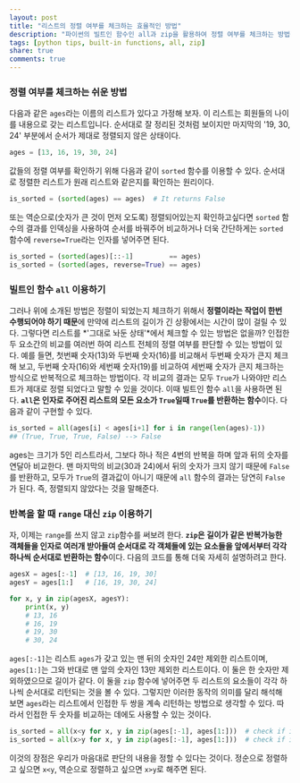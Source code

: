 ```yaml
---
layout: post
title: "리스트의 정렬 여부를 체크하는 효율적인 방법"
description: "파이썬의 빌트인 함수인 all과 zip을 활용하여 정렬 여부를 체크하는 방법을 알아봅니다."
tags: [python tips, built-in functions, all, zip]
share: true
comments: true
---
```


### 정렬 여부를 체크하는 쉬운 방법

다음과 같은 `ages`라는 이름의 리스트가 있다고 가정해 보자. 이 리스트는 회원들의 나이를 내용으로 갖는 리스트입니다. 순서대로 잘 정리된 것처럼 보이지만 마지막의 '19, 30, 24' 부분에서 순서가 제대로 정렬되지 않은 상태이다.

```python
ages = [13, 16, 19, 30, 24]
```

값들의 정렬 여부를 확인하기 위해 다음과 같이 `sorted` 함수를 이용할 수 있다. 순서대로 정렬한 리스트가 원래 리스트와 같은지를 확인하는 원리이다.

```python
is_sorted = (sorted(ages) == ages)  # It returns False
```

또는 역순으로(숫자가 큰 것이 먼저 오도록) 정렬되어있는지 확인하고싶다면 `sorted` 함수의 결과를 인덱싱을 사용하여 순서를 바꿔주어 비교하거나 더욱 간단하게는 `sorted` 함수에 `reverse=True`라는 인자를 넣어주면 된다.

```python
is_sorted = (sorted(ages)[::-1]         == ages)
is_sorted = (sorted(ages, reverse=True) == ages)
```


### 빌트인 함수 `all` 이용하기

그러나 위에 소개된 방법은 정렬이 되었는지 체크하기 위해서 **정렬이라는 작업이 한번 수행되어야 하기 때문**에 만약에 리스트의 길이가 긴 상황에서는 시간이 많이 걸릴 수 있다. 그렇다면 리스트를 *'그대로 놔둔 상태'*에서 체크할 수 있는 방법은 없을까? 인접한 두 요소간의 비교를 여러번 하여 리스트 전체의 정렬 여부를 판단할 수 있는 방법이 있다. 예를 들면, 첫번째 숫자(13)와 두번째 숫자(16)를 비교해서 두번째 숫자가 큰지 체크해 보고, 두번째 숫자(16)와 세번째 숫자(19)를 비교하여 세번째 숫자가 큰지 체크하는 방식으로 반복적으로 체크하는 방법이다. 각 비교의 결과는 모두 `True`가 나와야만 리스트가 제대로 정렬 되었다고 말할 수 있을 것이다. 이때 빌트인 함수 `all`을 사용하면 된다. **`all`은 인자로 주어진 리스트의 모든 요소가 `True`일때 `True`를 반환하는 함수**이다. 다음과 같이 구현할 수 있다.

```python
is_sorted = all(ages[i] < ages[i+1] for i in range(len(ages)-1))
## (True, True, True, False) --> False
```

ages는 크기가 5인 리스트라서, 그보다 하나 적은 4번의 반복을 하며 앞과 뒤의 숫자를 연달아 비교한다. 맨 마지막의 비교(30과 24)에서 뒤의 숫자가 크지 않기 때문에 `False`를 반환하고, 모두가 `True`의 결과값이 아니기 때문에 `all` 함수의 결과는 당연히 `False`가 된다. 즉, 정렬되지 않았다는 것을 말해준다.


### 반복을 할 때 `range` 대신 `zip` 이용하기

자, 이제는 `range`를 쓰지 않고 `zip`함수를 써보려 한다. **`zip`은 길이가 같은 반복가능한 객체들을 인자로 여러개 받아들여 순서대로 각 객체들에 있는 요소들을 앞에서부터 각각 하나씩 순서대로 반환하는 함수**이다. 다음의 코드를 통해 더욱 자세히 설명하려고 한다.

```python
agesX = ages[:-1]  # [13, 16, 19, 30]
agesY = ages[1:]   # [16, 19, 30, 24]

for x, y in zip(agesX, agesY):
    print(x, y)
    # 13, 16
    # 16, 19
    # 19, 30
    # 30, 24
```

`ages[:-1]`는 리스트 `ages`가 갖고 있는 맨 뒤의 숫자인 24만 제외한 리스트이며, `ages[1:]`는 그와 반대로 맨 앞의 숫자인 13만 제외한 리스트이다. 이 둘은 한 숫자만 제외하였으므로 길이가 같다. 이 둘을 `zip` 함수에 넣어주면 두 리스트의 요소들이 각각 하나씩 순서대로 리턴되는 것을 볼 수 있다. 그렇지만 이러한 동작의 의미를 달리 해석해 보면 `ages`라는 리스트에서 인접한 두 쌍을 계속 리턴하는 방법으로 생각할 수 있다. 따라서 인접한 두 숫자를 비교하는 데에도 사용할 수 있는 것이다.

```python
is_sorted = all(x<y for x, y in zip(ages[:-1], ages[1:]))  # check if it is sorted in ascending order
is_sorted = all(x>y for x, y in zip(ages[:-1], ages[1:]))  # check if it is sorted in descending order
```

이것의 장점은 우리가 마음대로 판단의 내용을 정할 수 있다는 것이다. 정순으로 정렬하고 싶으면 `x<y`, 역순으로 정렬하고 싶으면 `x>y`로 해주면 된다.
